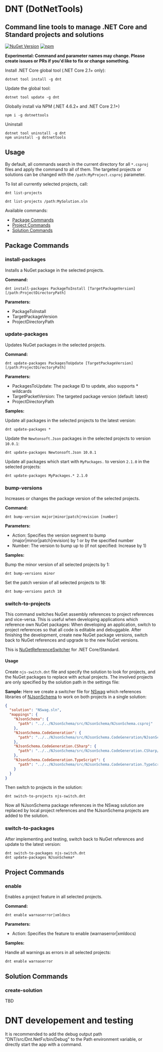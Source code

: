 # DNT (DotNetTools)
## Command line tools to manage .NET Core and Standard projects and solutions

[![NuGet Version](https://img.shields.io/nuget/v/DNT.svg)](https://www.nuget.org/packages?q=DNT)
[![npm](https://img.shields.io/npm/v/dotnettools.svg)](https://www.npmjs.com/package/dotnettools)

**Experimental: Command and parameter names may change. Please create issues or PRs if you'd like to fix or change something.**

Install .NET Core global tool (.NET Core 2.1+ only): 

```
dotnet tool install -g dnt
```

Update the global tool:

```
dotnet tool update -g dnt
```

Globally install via NPM (.NET 4.6.2+ and .NET Core 2.1+)

```
npm i -g dotnettools
```

Uninstall 

```
dotnet tool uninstall -g dnt
npm uninstall -g dotnettools
```

## Usage

By default, all commands search in the current directory for all `*.csproj` files and apply the command to all of them. The targeted projects or solutions can be changed with the `/path:MyProject.csproj` parameter.

To list all currently selected projects, call:

```
dnt list-projects

dnt list-projects /path:MySolution.sln
```

Available commands:

- [Package Commands](#package-commands)
- [Project Commands](#project-commands)
- [Solution Commands](#solution-commands)

## Package Commands

### install-packages

Installs a NuGet package in the selected projects.

**Command:**

```
dnt install-packages PackageToInstall [TargetPackageVersion] [/path:ProjectDirectoryPath]
```

**Parameters:**

- PackageToInstall
- TargetPackageVersion
- ProjectDirectoryPath

### update-packages

Updates NuGet packages in the selected projects.

**Command:**

```
dnt update-packages PackagesToUpdate [TargetPackageVersion] [/path:ProjectDirectoryPath]
```

**Parameters:**

- PackagesToUpdate: The package ID to update, also supports * wildcards
- TargetPacketVersion: The targeted package version (default: latest)
- ProjectDirectoryPath

**Samples:**

Update all packages in the selected projects to the latest version:

```
dnt update-packages *
```

Update the `Newtonsoft.Json` packages in the selected projects to version `10.0.1`:

```
dnt update-packages Newtonsoft.Json 10.0.1
```

Update all packages which start with `MyPackages.` to version `2.1.0` in the selected projects:

```
dnt update-packages MyPackages.* 2.1.0
```

### bump-versions

Increases or changes the package version of the selected projects.

**Command:**

```
dnt bump-version major|minor|patch|revision [number]
```

**Parameters:**

- Action: Specifies the version segment to bump (major|minor|patch|revision) by 1 or by the specified number
- Number: The version to bump up to (if not specified: Increase by 1)

**Samples:**

Bump the minor version of all selected projects by 1:

```
dnt bump-versions minor
```

Set the patch version of all selected projects to 18:

```
dnt bump-versions patch 18
```

### switch-to-projects

This command switches NuGet assembly references to project references and vice-versa. This is useful when developing applications which reference own NuGet packages: When developing an application, switch to project references so that all code is editable and debuggable. After finishing the development, create new NuGet package versions, switch back to NuGet references and upgrade to the new NuGet versions.

This is [NuGetReferenceSwitcher](https://github.com/RSuter/NuGetReferenceSwitcher) for .NET Core/Standard.

#### Usage

Create `njs-switch.dnt` file and specify the solution to look for projects, and the NuGet packages to replace with actual projects. The involved projects are only specified by the solution path in the settings file:

**Sample:** Here we create a switcher file for [NSwag](http://nswag.org) which references libraries of [NJsonSchema](http://njsonschema.org) to work on both projects in a single solution: 

```json
{
  "solution": "NSwag.sln",
  "mappings": {
    "NJsonSchema": {
      "path": "../../NJsonSchema/src/NJsonSchema/NJsonSchema.csproj"
    },
    "NJsonSchema.CodeGeneration": {
      "path": "../../NJsonSchema/src/NJsonSchema.CodeGeneration/NJsonSchema.CodeGeneration.csproj"
    },
    "NJsonSchema.CodeGeneration.CSharp": {
      "path": "../../NJsonSchema/src/NJsonSchema.CodeGeneration.CSharp/NJsonSchema.CodeGeneration.CSharp.csproj"
    },
    "NJsonSchema.CodeGeneration.TypeScript": {
      "path": "../../NJsonSchema/src/NJsonSchema.CodeGeneration.TypeScript/NJsonSchema.CodeGeneration.TypeScript.csproj"
    }
  }
}
```

Then switch to projects in the solution: 

```
dnt switch-to-projects njs-switch.dnt
```

Now all NJsonSchema package references in the NSwag solution are replaced by local project references and the NJsonSchema projects are added to the solution.

### switch-to-packages

After implementing and testing, switch back to NuGet references and update to the latest version: 

```
dnt switch-to-packages njs-switch.dnt
dnt update-packages NJsonSchema*
```

## Project Commands

### enable

Enables a project feature in all selected projects.

**Command:**

```
dnt enable warnaserror|xmldocs
```

**Parameters:**

- Action: Specifies the feature to enable (warnaserror|xmldocs)

**Samples:**

Handle all warnings as errors in all selected projects: 

```
dnt enable warnaserror
```

## Solution Commands

### create-solution

TBD

# DNT developement and testing

It is recommended to add the debug output path "DNT/src/Dnt.NetFx/bin/Debug" to the Path environment variable, or directly start the app with a command.
